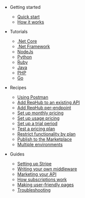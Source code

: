 - Getting started

  - [Quick start](getting-started/quickstart.md)
  - [How it works](getting-started/overview.md)

- Tutorials

  - [.Net Core](tutorials/netcore.md)
  - [.Net Framework](tutorials/netframework.md)
  - [NodeJs](tutorials/nodejs.md)
  - [Python](tutorials/python.md)
  - [Ruby](tutorials/ruby.md)
  - [Java](tutorials/java.md)
  - [PHP](tutorials/php.md)
  - [Go](tutorials/go.md)

- Recipes

  - [Using Postman](recipes/postman.md)
  - [Add ReqHub to an existing API](recipes/existing-api.md)
  - [Add ReqHub per-endpoint](recipes/per-endpoint.md)
  - [Set up monthly pricing](recipes/monthly-pricing.md)
  - [Set up usage pricing](recipes/usage-pricing.md)
  - [Set up a trial period](recipes/trial-periods.md)
  - [Test a pricing plan](recipes/simulating-pricing-plans.md)
  - [Restrict functionality by plan](recipes/functionality-by-plan.md)
  <!--[Create a client library](recipes/client-library.md) - commenting these out until there's a better way than "write your library in all the languages" - a Yeoman generator and auto-publisher or something -->
  <!--[Using Swagger/OpenAPI](recipes/using-swagger.md)-->
  - [Publish to the Marketplace](recipes/publish-to-marketplace.md)
  - [Multiple environments](recipes/multiple-environments.md)

- Guides

  - [Setting up Stripe](guides/setting-up-stripe.md)
  - [Writing your own middleware](guides/writing-your-own-middleware.md)
  - [Marketing your API](guides/marketing-your-api.md)
  - [How subscriptions work](guides/how-subscriptions-work.md)
  - [Making user-friendly pages](guides/user-friendly-pages.md)
  - [Troubleshooting](guides/troubleshooting.md)


